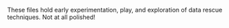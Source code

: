 These files hold early experimentation, play, and exploration of data rescue techniques. Not at all polished!
